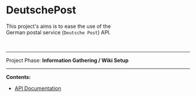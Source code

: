 
[API Documentation]: https://applicationprogramminginterface.github.io/DeutschePost/


# DeutschePost

This project's aims is to ease the use of the <br>
German postal service (`Deutsche Post`) API.

<br>

----

Project Phase:  **Information Gathering / Wiki Setup**

----

**Contents:**
+ [API Documentation]
